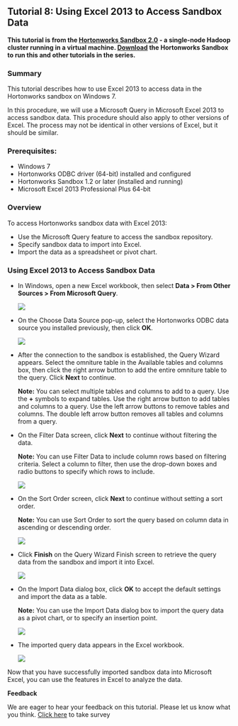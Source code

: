 ## Tutorial 8: Using Excel 2013 to Access Sandbox Data

**This tutorial is from the [Hortonworks Sandbox 2.0](http://hortonworks.com/products/sandbox) - a single-node Hadoop cluster running in a virtual machine. [Download](http://hortonworks.com/products/sandbox) the Hortonworks Sandbox to run this and other tutorials in the series.**

### Summary

This tutorial describes how to use Excel 2013 to access data in the
Hortonworks sandbox on Windows 7.

In this procedure, we will use a Microsoft Query in Microsoft Excel 2013
to access sandbox data. This procedure should also apply to other
versions of Excel. The process may not be identical in other versions of
Excel, but it should be similar.

### Prerequisites:

-   Windows 7
-   Hortonworks ODBC driver (64-bit) installed and configured
-   Hortonworks Sandbox 1.2 or later (installed and running)
-   Microsoft Excel 2013 Professional Plus 64-bit

### Overview

To access Hortonworks sandbox data with Excel 2013:

-   Use the Microsoft Query feature to access the sandbox repository.
-   Specify sandbox data to import into Excel.
-   Import the data as a spreadsheet or pivot chart.

### Using Excel 2013 to Access Sandbox Data

-   In Windows, open a new Excel workbook, then select **Data > From
    Other Sources > From Microsoft Query**.

    ![](./images/tutorial-8/01_open_query.jpg?raw=true)

-   On the Choose Data Source pop-up, select the Hortonworks ODBC data
    source you installed previously, then click **OK**.

    ![](./images/tutorial-8/02_choose_data_source.jpg?raw=true)

-   After the connection to the sandbox is established, the Query Wizard
    appears. Select the omniture table in the Available tables and
    columns box, then click the right arrow button to add the entire
    omniture table to the query. Click **Next** to continue.

    **Note:** You can select multiple tables and columns to add to a
    query. Use the **+** symbols to expand tables. Use the right arrow
    button to add tables and columns to a query. Use the left arrow
    buttons to remove tables and columns. The double left arrow button
    removes all tables and columns from a query.

-   On the Filter Data screen, click **Next** to continue without
    filtering the data.

    **Note:** You can use Filter Data to include column rows based on
    filtering criteria. Select a column to filter, then use the
    drop-down boxes and radio buttons to specify which rows to include.

    ![](./images/tutorial-8/04_query_wizard2.jpg?raw=true)

-   On the Sort Order screen, click **Next** to continue without setting
    a sort order.

    **Note:** You can use Sort Order to sort the query based on column
    data in ascending or descending order.

    ![](./images/tutorial-8/05_query_wizard3.jpg?raw=true)

-   Click **Finish** on the Query Wizard Finish screen to retrieve the
    query data from the sandbox and import it into Excel.

    ![](./images/tutorial-8/06_query_wizard4.jpg?raw=true)

-   On the Import Data dialog box, click **OK** to accept the default
    settings and import the data as a table.

    **Note:** You can use the Import Data dialog box to import the query
    data as a pivot chart, or to specify an insertion point.

    ![](./images/tutorial-8/07_import_data.jpg?raw=true)

-   The imported query data appears in the Excel workbook.

    ![](./images/tutorial-8/08_data_imported.jpg?raw=true)

Now that you have successfully imported sandbox data into Microsoft
Excel, you can use the features in Excel to analyze the data.

**Feedback**

We are eager to hear your feedback on this tutorial. Please let us know
what you think. [Click
here](https://www.surveymonkey.com/s/Access_with_Excel) to take survey
